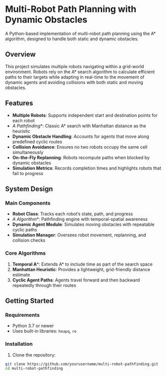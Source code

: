 # Multi-Robot Path Planning with Dynamic Obstacles  

A Python-based implementation of multi-robot path planning using the A* algorithm, designed to handle both static and dynamic obstacles.  

## Overview  

This project simulates multiple robots navigating within a grid-world environment. Robots rely on the A* search algorithm to calculate efficient paths to their targets while adapting in real-time to the movement of dynamic agents and avoiding collisions with both static and moving obstacles.  

## Features  

- **Multiple Robots**: Supports independent start and destination points for each robot  
- **A* Pathfinding**: Classic A* search with Manhattan distance as the heuristic  
- **Dynamic Obstacle Handling**: Accounts for agents that move along predefined cyclic routes  
- **Collision Avoidance**: Ensures no two robots occupy the same cell simultaneously  
- **On-the-Fly Replanning**: Robots recompute paths when blocked by dynamic obstacles  
- **Simulation Metrics**: Records completion times and highlights robots that fail to progress  

## System Design  

### Main Components  

- **Robot Class**: Tracks each robot’s state, path, and progress  
- **A* Algorithm**: Pathfinding engine with temporal-spatial awareness  
- **Dynamic Agent Module**: Simulates moving obstacles with repeatable cyclic paths  
- **Simulation Manager**: Oversees robot movement, replanning, and collision checks  

### Core Algorithms  

1. **Temporal A***: Extends A* to include time as part of the search space  
2. **Manhattan Heuristic**: Provides a lightweight, grid-friendly distance estimate  
3. **Cyclic Agent Paths**: Agents travel forward and then backward repeatedly through their routes  

## Getting Started  

### Requirements  

- Python 3.7 or newer  
- Uses built-in libraries: `heapq`, `re`  

### Installation  

1. Clone the repository:  
```bash
git clone https://github.com/yourusername/multi-robot-pathfinding.git
cd multi-robot-pathfinding
